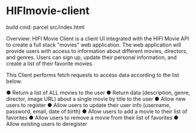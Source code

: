 # HIFImovie-client

build cmd: parcel src/index.html

Overview: HIFI Movie Client is a client UI integrated with the HIFI Movie API to create a full stack "movies" web application. The web application will provide users with access to information about different movies, directors, and genres. Users can sign up, update their personal information, and create a list of their favorite movies.

This Client performs fetch requests to access data according to the list below.

● Return a list of ALL movies to the user
● Return data (description, genre, director, image URL) about a
single movie by title to the user
● Allow new users to register
● Allow users to update their user info (username, password, email, date of birth)
● Allow users to add a movie to their list of favorites
● Allow users to remove a movie from their list of favorites
● Allow existing users to deregister
